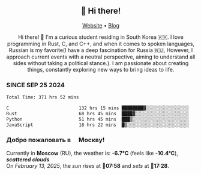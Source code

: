 <h2 align="center">👋 Hi there!</h2>
<p align="center">
  <a href="https://urdekcah.ru">Website</a> •
  <a href="https://urdekcah.blog">Blog</a>
</p>

<p align="center">
  Hi there! 👋 I'm a curious student residing in South Korea 🇰🇷. I love programming in Rust, C, and C++, and when it comes to spoken languages, Russian is my favorite(I have a deep fascination for Russia 🇷🇺, However, I approach current events with a neutral perspective, aiming to understand all sides without taking a political stance.). I am passionate about creating things, constantly exploring new ways to bring ideas to life.
</p>

### SINCE SEP 25 2024
<!--START_SECTION:waka-->
<!--LAST_WAKA_UPDATE:2025-02-11 18:27:34-->
```txt
Total Time: 371 hrs 52 mins

C                          132 hrs 15 mins ████████▓░░░░░░░░░░░░░░░░   34.64 %
Rust                       68 hrs 45 mins  ████▓░░░░░░░░░░░░░░░░░░░░   18.01 %
Python                     51 hrs 45 mins  ███▒░░░░░░░░░░░░░░░░░░░░░   13.56 %
JavaScript                 18 hrs 22 mins  █▒░░░░░░░░░░░░░░░░░░░░░░░   04.81 %
```
<!--END_SECTION:waka-->

<h3>Добро пожаловать в <img src="https://cdn-icons-png.flaticon.com/512/197/197408.png" width="13"/> Москву!</h3>

<!--START_SECTION:weather:moscow-->
<!--LAST_WEATHER_UPDATE:2025-02-13 15:23:08-->
Currently in **Moscow** (RU), the weather is: **-6.7°C** (feels like **-10.4°C**), ***scattered clouds***<br/>
On *February 13, 2025*, the *sun rises* at 🌅**07:58** and *sets* at 🌇**17:28**.
<!--END_SECTION:weather-->
